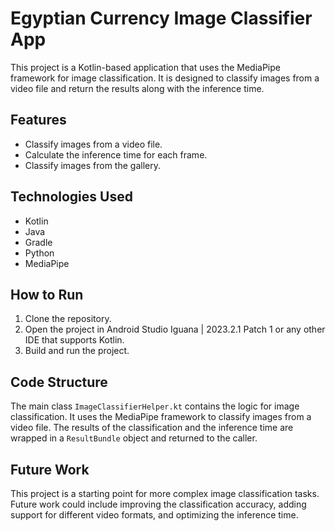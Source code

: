 # Egyptian Currency Image Classifier App

This project is a Kotlin-based application that uses the MediaPipe framework for image classification. It is designed to classify images from a video file and return the results along with the inference time.

## Features

- Classify images from a video file.
- Calculate the inference time for each frame.
- Classify images from the gallery.

## Technologies Used

- Kotlin
- Java
- Gradle
- Python
- MediaPipe

## How to Run

1. Clone the repository.
2. Open the project in Android Studio Iguana | 2023.2.1 Patch 1 or any other IDE that supports Kotlin.
3. Build and run the project.

## Code Structure

The main class `ImageClassifierHelper.kt` contains the logic for image classification. It uses the MediaPipe framework to classify images from a video file. The results of the classification and the inference time are wrapped in a `ResultBundle` object and returned to the caller.

## Future Work

This project is a starting point for more complex image classification tasks. Future work could include improving the classification accuracy, adding support for different video formats, and optimizing the inference time.
